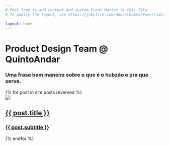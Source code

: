 ```yaml
---
# Feel free to add content and custom Front Matter to this file.
# To modify the layout, see https://jekyllrb.com/docs/themes/#overriding-theme-defaults

layout: home
---
```

<div class="container">  
  <div class="container-header">
    <h1>Product Design Team @ QuintoAndar</h1>
    <h3>Uma frase bem maneira sobre o que é o hubzão e pra que serve.</h3>
  </div>
  <div class="container-cards">
    {% for post in site.posts reversed %}
    <a href="{{ post.url }}" class="{{ post.paddingtype }}">
    	<div class="post-card">
    		<img src="{{site.baseurl}}/assets/img/{{ post.image }}">
    		<div class="card-content">
      		<h2>{{ post.title }}</h2>
      		<h3>{{ post.subtitle }}</h3>
      	</div>
      </div>
    </a>
    {% endfor %}
  </div>
</div>

